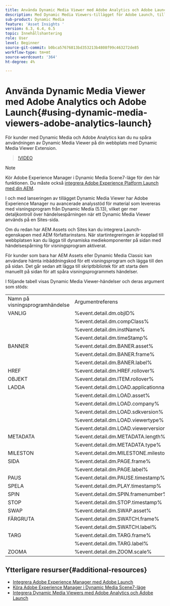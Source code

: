 ```yaml
---
title: Använda Dynamic Media Viewer med Adobe Analytics och Adobe Launch
description: Med Dynamic Media Viewers-tillägget för Adobe Launch, tillsammans med versionen av Dynamic Media Viewers 5.13, kan kunder som använder Dynamic Media, Adobe Analytics och Adobe Launch använda händelser och data som är specifika för Dynamic Media Viewers i sin Adobe Launch-konfiguration.
sub-product: Dynamic Media
feature: 'Asset Insights '
version: 6.3, 6.4, 6.5
topic: Innehållshantering
role: User
level: Beginner
source-git-commit: b0bca57676813bd353213b4808f99c463272de85
workflow-type: tm+mt
source-wordcount: '364'
ht-degree: 4%

---
```



# Använda Dynamic Media Viewer med Adobe Analytics och Adobe Launch{#using-dynamic-media-viewers-adobe-analytics-launch}

För kunder med Dynamic Media och Adobe Analytics kan du nu spåra användningen av Dynamic Media Viewer på din webbplats med Dynamic Media Viewer Extension.

>[!VIDEO](https://video.tv.adobe.com/v/29308/?quality=12&learn=on)

>[!NOTE]
>
> Kör Adobe Experience Manager i Dynamic Media Scene7-läge för den här funktionen. Du måste också [integrera Adobe Experience Platform Launch med din AEM](https://docs.adobe.com/content/help/en/experience-manager-learn/sites/integrations/adobe-launch-integration-tutorial-understand.html).

I och med lanseringen av tillägget Dynamic Media Viewer har Adobe Experience Manager nu avancerade analysstöd för material som levereras med visningsprogram från Dynamic Media (5.13), vilket ger mer detaljkontroll över händelsespårningen när ett Dynamic Media Viewer används på en Sites-sida.

Om du redan har AEM Assets och Sites kan du integrera Launch-egenskapen med AEM författarinstans. När startintegreringen är kopplad till webbplatsen kan du lägga till dynamiska mediekomponenter på sidan med händelsespårning för visningsprogram aktiverat.

För kunder som bara har AEM Assets eller Dynamic Media Classic kan användare hämta inbäddningskod för ett visningsprogram och lägga till den på sidan. Det går sedan att lägga till skriptbibliotek för att starta dem manuellt på sidan för att spåra visningsprogrammets händelser.

I följande tabell visas Dynamic Media Viewer-händelser och deras argument som stöds:

<table>
   <tbody>
      <tr>
         <td>Namn på visningsprogramhändelse</td>
         <td>Argumentreferens</td>
      </tr>
      <tr>
         <td> VANLIG </td>
         <td> %event.detail.dm.objID% </td>
      </tr>
      <tr>
         <td> </td>
         <td> %event.detail.dm.compClass% </td>
      </tr>
      <tr>
         <td> </td>
         <td> %event.detail.dm.instName% </td>
      </tr>
      <tr>
         <td> </td>
         <td> %event.detail.dm.timeStamp% </td>
      </tr>
      <tr>
         <td> BANNER <br></td>
         <td> %event.detail.dm.BANER.asset% </td>
      </tr>
      <tr>
         <td> </td>
         <td> %event.detail.dm.BANER.frame% </td>
      </tr>
      <tr>
         <td> </td>
         <td> %event.detail.dm.BANER.label% </td>
      </tr>
      <tr>
         <td> HREF </td>
         <td> %event.detail.dm.HREF.rollover% </td>
      </tr>
      <tr>
         <td> OBJEKT </td>
         <td> %event.detail.dm.ITEM.rollover% </td>
      </tr>
      <tr>
         <td> LADDA </td>
         <td> %event.detail.dm.LOAD.applicationname% </td>
      </tr>
      <tr>
         <td><strong> </strong></td>
         <td> %event.detail.dm.LOAD.asset% </td>
      </tr>
      <tr>
         <td><strong> </strong></td>
         <td> %event.detail.dm.LOAD.company% </td>
      </tr>
      <tr>
         <td><strong> </strong></td>
         <td> %event.detail.dm.LOAD.sdkversion% </td>
      </tr>
      <tr>
         <td><strong> </strong></td>
         <td> %event.detail.dm.LOAD.viewertype% </td>
      </tr>
      <tr>
         <td><strong> </strong></td>
         <td> %event.detail.dm.LOAD.viewerversion% </td>
      </tr>
      <tr>
         <td> METADATA </td>
         <td> %event.detail.dm.METADATA.length% </td>
      </tr>
      <tr>
         <td> </td>
         <td> %event.detail.dm.METADATA.type% </td>
      </tr>
      <tr>
         <td> MILESTON </td>
         <td> %event.detail.dm.MILESTONE.milestone% </td>
      </tr>
      <tr>
         <td> SIDA </td>
         <td> %event.detail.dm.PAGE.frame% </td>
      </tr>
      <tr>
         <td> </td>
         <td> %event.detail.dm.PAGE.label% </td>
      </tr>
      <tr>
         <td> PAUS </td>
         <td> %event.detail.dm.PAUSE.timestamp% </td>
      </tr>
      <tr>
         <td> SPELA </td>
         <td> %event.detail.dm.PLAY.timestamp% </td>
      </tr>
      <tr>
         <td> SPIN </td>
         <td> %event.detail.dm.SPIN.framenumber% </td>
      </tr>
      <tr>
         <td> STOP </td>
         <td> %event.detail.dm.STOP.timestamp% </td>
      </tr>
      <tr>
         <td> SWAP </td>
         <td> %event.detail.dm.SWAP.asset% </td>
      </tr>
      <tr>
         <td> FÄRGRUTA </td>
         <td> %event.detail.dm.SWATCH.frame% </td>
      </tr>
      <tr>
         <td> </td>
         <td> %event.detail.dm.SWATCH.label% </td>
      </tr>
      <tr>
         <td> TARG </td>
         <td> %event.detail.dm.TARG.frame% </td>
      </tr>
      <tr>
         <td> </td>
         <td> %event.detail.dm.TARG.label% </td>
      </tr>
      <tr>
         <td> ZOOMA </td>
         <td> %event.detail.dm.ZOOM.scale% </td>
      </tr>
   </tbody>
</table>

## Ytterligare resurser{#additional-resources}

* [Integrera Adobe Experience Manager med Adobe Launch](https://docs.adobe.com/content/help/en/experience-manager-learn/sites/integrations/adobe-launch-integration-tutorial-understand.html)
* [Köra Adobe Experience Manager i Dynamic Media Scene7-läge](https://helpx.adobe.com/experience-manager/6-5/assets/using/config-dms7.html)
* [Integrera Dynamic Media Viewers med Adobe Analytics och Adobe Launch](https://helpx.adobe.com/experience-manager/6-5/assets/using/launch.html)
